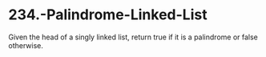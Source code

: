 # 234.-Palindrome-Linked-List

Given the head of a singly linked list, return true if it is a palindrome or false otherwise.

